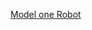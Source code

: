 
<a href="https://drive.google.com/a/sjsu.edu/file/d/0B2QJ5u2ea9V5ZE5kdGF4QUdWaXc/view?usp=sharing">Model one Robot</a>